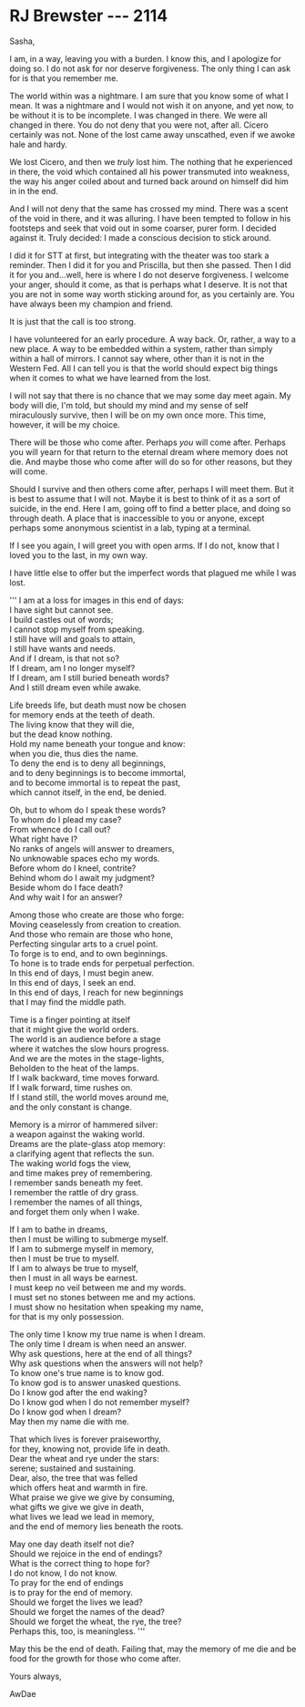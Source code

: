 # RJ Brewster --- 2114

Sasha,

I am, in a way, leaving you with a burden. I know this, and I apologize for doing so. I do not ask for nor deserve forgiveness. The only thing I can ask for is that you remember me.

The world within was a nightmare. I am sure that you know some of what I mean. It was a nightmare and I would not wish it on anyone, and yet now, to be without it is to be incomplete. I was changed in there. We were all changed in there. You do not deny that you were not, after all. Cicero certainly was not. None of the lost came away unscathed, even if we awoke hale and hardy.

We lost Cicero, and then we *truly* lost him. The nothing that he experienced in there, the void which contained all his power transmuted into weakness, the way his anger coiled about and turned back around on himself did him in in the end. 

And I will not deny that the same has crossed my mind. There was a scent of the void in there, and it was alluring. I have been tempted to follow in his footsteps and seek that void out in some coarser, purer form. I decided against it. Truly decided: I made a conscious decision to stick around.

I did it for STT at first, but integrating with the theater was too stark a reminder. Then I did it for you and Priscilla, but then she passed. Then I did it for you and...well, here is where I do not deserve forgiveness. I welcome your anger, should it come, as that is perhaps what I deserve. It is not that you are not in some way worth sticking around for, as you certainly are. You have always been my champion and friend.

It is just that the call is too strong.

I have volunteered for an early procedure. A way back. Or, rather, a way to a new place. A way to be embedded within a system, rather than simply within a hall of mirrors. I cannot say where, other than it is not in the Western Fed. All I can tell you is that the world should expect big things when it comes to what we have learned from the lost.

I will not say that there is no chance that we may some day meet again. My body will die, I'm told, but should my mind and my sense of self miraculously survive, then I will be on my own once more. This time, however, it will be my choice.

There will be those who come after. Perhaps *you* will come after. Perhaps you will yearn for that return to the eternal dream where memory does not die. And maybe those who come after will do so for other reasons, but they will come.

Should I survive and then others come after, perhaps I will meet them. But it is best to assume that I will not. Maybe it is best to think of it as a sort of suicide, in the end. Here I am, going off to find a better place, and doing so through death. A place that is inaccessible to you or anyone, except perhaps some anonymous scientist in a lab, typing at a terminal.

If I see you again, I will greet you with open arms. If I do not, know that I loved you to the last, in my own way.

I have little else to offer but the imperfect words that plagued me while I was lost.

'''
I am at a loss for images in this end of days:  
I have sight but cannot see.  
I build castles out of words;  
I cannot stop myself from speaking.  
I still have will and goals to attain,  
I still have wants and needs.  
And if I dream, is that not so?  
If I dream, am I no longer myself?  
If I dream, am I still buried beneath words?  
And I still dream even while awake.

Life breeds life, but death must now be chosen  
for memory ends at the teeth of death.  
The living know that they will die,  
but the dead know nothing.  
Hold my name beneath your tongue and know:  
when you die, thus dies the name.  
To deny the end is to deny all beginnings,  
and to deny beginnings is to become immortal,  
and to become immortal is to repeat the past,  
which cannot itself, in the end, be denied.

Oh, but to whom do I speak these words?  
To whom do I plead my case?  
From whence do I call out?  
What right have I?  
No ranks of angels will answer to dreamers,  
No unknowable spaces echo my words.  
Before whom do I kneel, contrite?  
Behind whom do I await my judgment?  
Beside whom do I face death?  
And why wait I for an answer?

Among those who create are those who forge:  
Moving ceaselessly from creation to creation.  
And those who remain are those who hone,  
Perfecting singular arts to a cruel point.  
To forge is to end, and to own beginnings.  
To hone is to trade ends for perpetual perfection.  
In this end of days, I must begin anew.  
In this end of days, I seek an end.  
In this end of days, I reach for new beginnings  
that I may find the middle path.

Time is a finger pointing at itself  
that it might give the world orders.  
The world is an audience before a stage  
where it watches the slow hours progress.  
And we are the motes in the stage-lights,  
Beholden to the heat of the lamps.  
If I walk backward, time moves forward.  
If I walk forward, time rushes on.  
If I stand still, the world moves around me,  
and the only constant is change.

Memory is a mirror of hammered silver:  
a weapon against the waking world.  
Dreams are the plate-glass atop memory:  
a clarifying agent that reflects the sun.  
The waking world fogs the view,  
and time makes prey of remembering.  
I remember sands beneath my feet.  
I remember the rattle of dry grass.  
I remember the names of all things,  
and forget them only when I wake.

If I am to bathe in dreams,  
then I must be willing to submerge myself.  
If I am to submerge myself in memory,  
then I must be true to myself.  
If I am to always be true to myself,  
then I must in all ways be earnest.  
I must keep no veil between me and my words.  
I must set no stones between me and my actions.  
I must show no hesitation when speaking my name,  
for that is my only possession.

The only time I know my true name is when I dream.  
The only time I dream is when need an answer.  
Why ask questions, here at the end of all things?  
Why ask questions when the answers will not help?  
To know one's true name is to know god.  
To know god is to answer unasked questions.  
Do I know god after the end waking?  
Do I know god when I do not remember myself?  
Do I know god when I dream?  
May then my name die with me.

That which lives is forever praiseworthy,  
for they, knowing not, provide life in death.  
Dear the wheat and rye under the stars:  
serene; sustained and sustaining.  
Dear, also, the tree that was felled  
which offers heat and warmth in fire.  
What praise we give we give by consuming,  
what gifts we give we give in death,  
what lives we lead we lead in memory,  
and the end of memory lies beneath the roots.

May one day death itself not die?  
Should we rejoice in the end of endings?  
What is the correct thing to hope for?  
I do not know, I do not know.  
To pray for the end of endings  
is to pray for the end of memory.  
Should we forget the lives we lead?  
Should we forget the names of the dead?  
Should we forget the wheat, the rye, the tree?  
Perhaps this, too, is meaningless.
'''

May this be the end of death. Failing that, may the memory of me die and be food for the growth for those who come after.

Yours always,

AwDae
